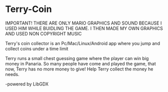 Terry-Coin
==========

IMPORTANT!
THERE ARE ONLY MARIO GRAPHICS AND SOUND BECAUSE I USED HIM WHILE BUIDLING THE GAME. I THEN MADE MY OWN GRAPHICS AND USED NON COPYRIGHT MUSIC 

Terry's coin collector is an Pc/Mac/Linux/Android app where you jump and collect coins under a time limit


Terry runs a small chest guessing game where the player can win big money in Panaria. So many people have come and played the game, that now, Terry has no more money to give! Help Terry collect the money he needs. 


-powered by LibGDX
